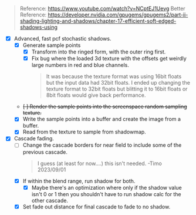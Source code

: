 > Reference: https://www.youtube.com/watch?v=NCptEJ1Uevg
> Better Reference: https://developer.nvidia.com/gpugems/gpugems2/part-ii-shading-lighting-and-shadows/chapter-17-efficient-soft-edged-shadows-using

- [x] Advanced, fast pcf stochastic shadows.
    - [x] Generate sample points
        - [x] Transform into the ringed form, with the outer ring first.
        - [x] Fix bug where the loaded 3d texture with the offsets get weirdly large numbers in red and blue channels.
            > It was because the texture format was using 16bit floats but the input data had 32bit floats. I ended up changing the texture format to 32bit floats but blitting it to 16bit floats or 8bit floats would give back performance.
    - ~~[ ] Render the sample points into the screenspace random sampling texture.~~
    - [x] Write the sample points into a buffer and create the image from a buffer.
    - [x] Read from the texture to sample from shadowmap.
- [x] Cascade fading.
    - [ ] Change the cascade borders for near field to include some of the previous cascade.
        > I guess (at least for now....) this isn't needed.  -Timo 2023/09/01
    - [x] If within the blend range, run shadow for both.
        - [x] Maybe there's an optimization where only if the shadow value isn't 0 or 1 then you shouldn't have to run shadow calc for the other cascade.
    - [x] Set fade out distance for final cascade to fade to no shadow.